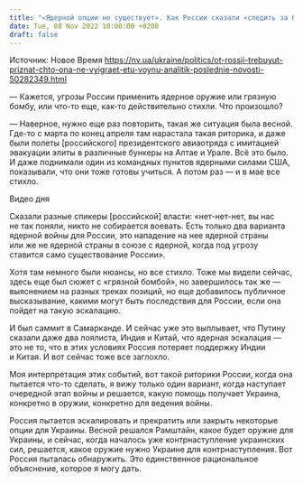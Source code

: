 ```yaml
---
title: "«Ядерной опции не существует». Как России сказали «следить за базаром» в вопросе эскалации войны — объясняет аналитик"
date: Tue, 08 Nov 2022 10:00:00 +0200
draft: false
---
```

Источник: Новое Время https://nv.ua/ukraine/politics/ot-rossii-trebuyut-priznat-chto-ona-ne-vyigraet-etu-voynu-analitik-poslednie-novosti-50282349.html


— Кажется, угрозы России применить ядерное оружие или грязную бомбу, или что-то еще, как-то действительно стихли. Что произошло?

— Наверное, нужно еще раз повторить, такая же ситуация была весной. Где-то с марта по конец апреля там нарастала такая риторика, и даже были полеты [российского] президентского авиаотряда с имитацией эвакуации элиты в различные бункеры на Алтае и Урале. Всё это было. И даже поднимали один из командных пунктов ядерными силами США, показывали, что они тоже готовы учиться. А потом раз — и в мае все стихло.

 Видео дня   

Сказали разные спикеры [российской] власти: «нет-нет-нет, вы нас не так поняли, никто не собирается воевать. Есть только два варианта ядерной войны для России, это нападение на нее ядерной страны или же не ядерной страны в союзе с ядерной, когда под угрозу ставится само существование России».

Хотя там немного были нюансы, но все стихло. Тоже мы видели сейчас, здесь еще был сюжет с «грязной бомбой», но завершилось так же — выяснением на разных треках позиций, но еще добавилось публичное высказывание, какими могут быть последствия для России, если она пойдет на такую эскалацию.

И был саммит в Самарканде. И сейчас уже это выплывает, что Путину сказали даже два лоялиста, Индия и Китай, что ядерная эскалация — это не то, что в этих условиях Россия потеряет поддержку Индии и Китая. И вот сейчас тоже все заглохло.

Моя интерпретация этих событий, вот такой риторики России, когда она пытается что-то сделать, я вижу только один вариант, когда наступает очередной этап войны и решается, какую помощь получает Украина, конкретно в оружии, конкретно для ведения войны.

Россия пытается эскалировать и прекратить или закрыть некоторые опции для Украины. Весной решался Рамштайн, какое будет оружие для Украины, и сейчас, когда началось уже контрнаступление украинских сил, решается, какое оружие нужно Украине для контрнаступления. Вот Россия пыталась обнаружить. Это единственное рациональное объяснение, которое я могу дать.
